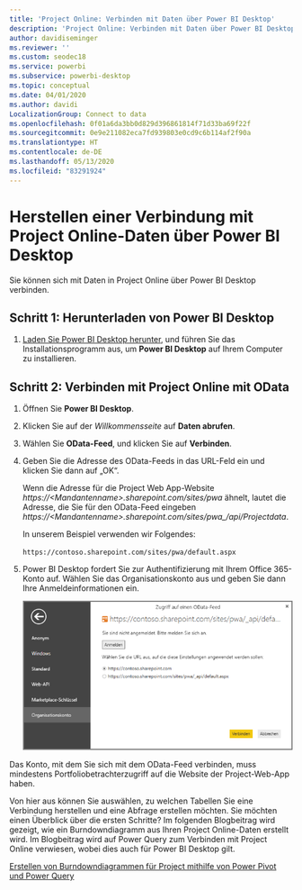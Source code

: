 ```yaml
---
title: 'Project Online: Verbinden mit Daten über Power BI Desktop'
description: 'Project Online: Verbinden mit Daten über Power BI Desktop'
author: davidiseminger
ms.reviewer: ''
ms.custom: seodec18
ms.service: powerbi
ms.subservice: powerbi-desktop
ms.topic: conceptual
ms.date: 04/01/2020
ms.author: davidi
LocalizationGroup: Connect to data
ms.openlocfilehash: 0f01a6da3bb0d829d396861814f71d33ba69f22f
ms.sourcegitcommit: 0e9e211082eca7fd939803e0cd9c6b114af2f90a
ms.translationtype: HT
ms.contentlocale: de-DE
ms.lasthandoff: 05/13/2020
ms.locfileid: "83291924"
---
```

# <a name="connect-to-project-online-data-through-power-bi-desktop"></a>Herstellen einer Verbindung mit Project Online-Daten über Power BI Desktop
Sie können sich mit Daten in Project Online über Power BI Desktop verbinden.

## <a name="step-1-download-power-bi-desktop"></a>Schritt 1: Herunterladen von Power BI Desktop
1. [Laden Sie Power BI Desktop herunter](https://go.microsoft.com/fwlink/?LinkID=521662), und führen Sie das Installationsprogramm aus, um **Power BI Desktop** auf Ihrem Computer zu installieren.

## <a name="step-2-connect-to-project-online-with-odata"></a>Schritt 2: Verbinden mit Project Online mit OData
1. Öffnen Sie **Power BI Desktop**.
2. Klicken Sie auf der *Willkommensseite* auf **Daten abrufen**.
3. Wählen Sie **OData-Feed**, und klicken Sie auf **Verbinden**.
4. Geben Sie die Adresse des OData-Feeds in das URL-Feld ein und klicken Sie dann auf „OK“.
   
   Wenn die Adresse für die Project Web App-Website *https://\<Mandantenname\>.sharepoint.com/sites/pwa* ähnelt, lautet die Adresse, die Sie für den OData-Feed eingeben *https://\<Mandantenname\>.sharepoint.com/sites/pwa\_/api/Projectdata*.
   
   In unserem Beispiel verwenden wir Folgendes:

    `https://contoso.sharepoint.com/sites/pwa/default.aspx`

5. Power BI Desktop fordert Sie zur Authentifizierung mit Ihrem Office 365-Konto auf. Wählen Sie das Organisationskonto aus und geben Sie dann Ihre Anmeldeinformationen ein.
   
   ![](media/desktop-project-online-connect-to-data/image.png)

Das Konto, mit dem Sie sich mit dem OData-Feed verbinden, muss mindestens Portfoliobetrachterzugriff auf die Website der Project-Web-App haben. 

Von hier aus können Sie auswählen, zu welchen Tabellen Sie eine Verbindung herstellen und eine Abfrage erstellen möchten.  Sie möchten einen Überblick über die ersten Schritte?  Im folgenden Blogbeitrag wird gezeigt, wie ein Burndowndiagramm aus Ihren Project Online-Daten erstellt wird.  Im Blogbeitrag wird auf Power Query zum Verbinden mit Project Online verwiesen, wobei dies auch für Power BI Desktop gilt.

[Erstellen von Burndowndiagrammen für Project mithilfe von Power Pivot und Power Query](https://blogs.office.com/2014/03/24/creating-burndown-charts-for-project-using-power-pivot-and-power-query/)

